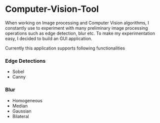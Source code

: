 # Computer-Vision-Tool

When working on Image processing and Computer Vision algorithms, I constantly use to experiment with many preliminary image processing operations such as edge detection, blur etc. To make my experimentation easy, I decided to build an GUI application. 

Currently this application supports following functionalities

### Edge Detections
  - Sobel
  - Canny

### Blur
  - Homogeneous
  - Median
  - Gaussian
  - Bilateral
  


